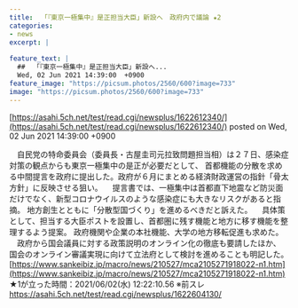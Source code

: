 ```yaml
---
title:  「『東京一極集中』是正担当大臣」新設へ　政府内で議論 ★2  
categories:
- news
excerpt: |
  
feature_text: |
  ##  「『東京一極集中』是正担当大臣」新設へ...
  Wed, 02 Jun 2021 14:39:00  +0900
feature_image: "https://picsum.photos/2560/600?image=733"
image: "https://picsum.photos/2560/600?image=733"
---
```


[https://asahi.5ch.net/test/read.cgi/newsplus/1622612340/](https://asahi.5ch.net/test/read.cgi/newsplus/1622612340/)
posted on Wed, 02 Jun 2021 14:39:00  +0900

<!--more-->

　自民党の特命委員会（委員長・古屋圭司元拉致問題担当相）は２７日、感染症対策の観点からも東京一極集中の是正が必要だとして、 首都機能の分散を求める中間提言を政府に提出した。政府が６月にまとめる経済財政運営の指針「骨太方針」に反映させる狙い。 　提言書では、一極集中は首都直下地震など防災面だけでなく、新型コロナウイルスのような感染症にも大きなリスクがあると指摘。 地方創生とともに「分散型国づくり」を進めるべきだと訴えた。 　具体策として、担当する大臣ポストを設置し、首都圏に残す機能と地方に移す機能を整理するよう提案。 政府機関や企業の本社機能、大学の地方移転促進も求めた。 　政府から国会議員に対する政策説明のオンライン化の徹底も要請したほか、 国会のオンライン審議実現に向けて立法府として検討を進めることも明記した。 [https://www.sankeibiz.jp/macro/news/210527/mca2105271918022-n1.htm](https://www.sankeibiz.jp/macro/news/210527/mca2105271918022-n1.htm) ★1が立った時間：2021/06/02(水) 12:22:10.56 ※前スレ https://asahi.5ch.net/test/read.cgi/newsplus/1622604130/
